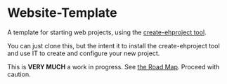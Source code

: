 # Website-Template

A template for starting web projects, using the [create-ehproject tool](https://github.com/tdesposito/EH-CreateProject).

You can just clone this, but the intent it to install the create-ehproject tool
and use IT to create and configure your new project.

This is **VERY MUCH** a work in progress. See [the Road Map](ROADMAP.md). Proceed with caution.
